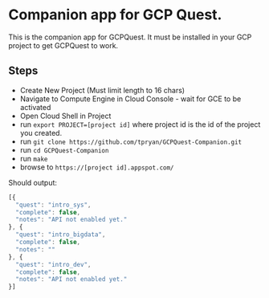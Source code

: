 # Companion app for GCP Quest. 

This is the companion app for GCPQuest. It must be installed in your GCP project
to get GCPQuest to work. 

## Steps
* Create New Project (Must limit length to 16 chars)
* Navigate to Compute Engine in Cloud Console - wait for GCE to be activated
* Open Cloud Shell in Project
* run `export PROJECT=[project id]` where project id is the id of the project 
you created.
* run `git clone https://github.com/tpryan/GCPQuest-Companion.git`
* run `cd GCPQuest-Companion`
* run `make`
* browse to `https://[project id].appspot.com/`

Should output: 

```js
[{
  "quest": "intro_sys",
  "complete": false,
  "notes": "API not enabled yet."
}, {
  "quest": "intro_bigdata",
  "complete": false,
  "notes": ""
}, {
  "quest": "intro_dev",
  "complete": false,
  "notes": "API not enabled yet."
}]
```
